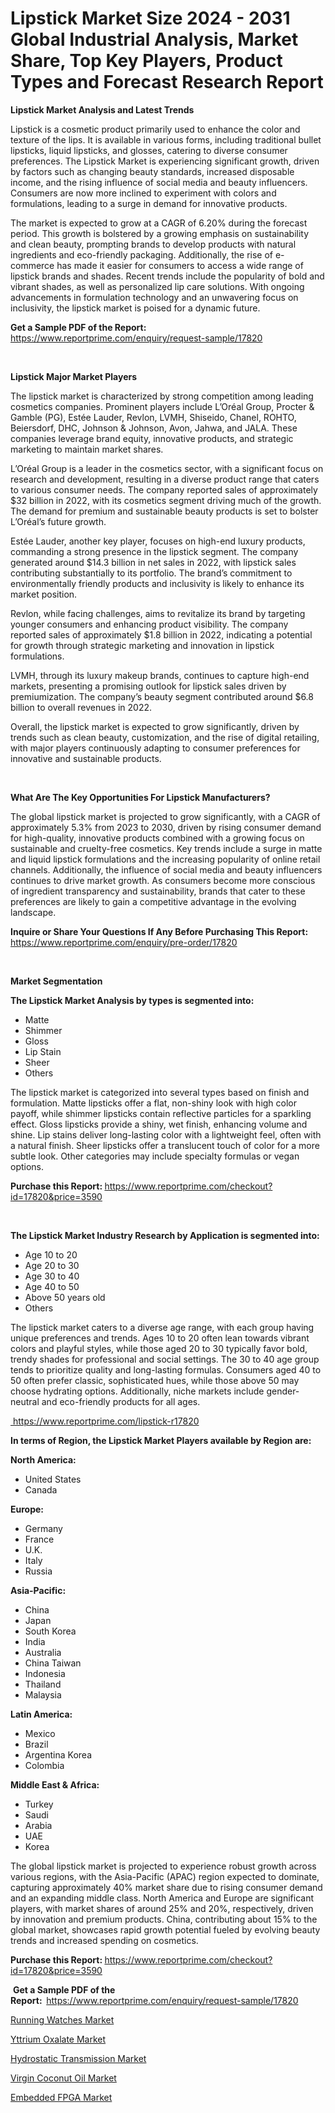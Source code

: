 <p><h1>Lipstick Market Size 2024 - 2031 Global Industrial Analysis, Market Share, Top Key Players, Product Types and Forecast Research Report</h1></p><p><strong>Lipstick Market Analysis and Latest Trends</strong></p>
<p><p>Lipstick is a cosmetic product primarily used to enhance the color and texture of the lips. It is available in various forms, including traditional bullet lipsticks, liquid lipsticks, and glosses, catering to diverse consumer preferences. The Lipstick Market is experiencing significant growth, driven by factors such as changing beauty standards, increased disposable income, and the rising influence of social media and beauty influencers. Consumers are now more inclined to experiment with colors and formulations, leading to a surge in demand for innovative products.</p><p>The market is expected to grow at a CAGR of 6.20% during the forecast period. This growth is bolstered by a growing emphasis on sustainability and clean beauty, prompting brands to develop products with natural ingredients and eco-friendly packaging. Additionally, the rise of e-commerce has made it easier for consumers to access a wide range of lipstick brands and shades. Recent trends include the popularity of bold and vibrant shades, as well as personalized lip care solutions. With ongoing advancements in formulation technology and an unwavering focus on inclusivity, the lipstick market is poised for a dynamic future.</p></p>
<p><strong>Get a Sample PDF of the Report:&nbsp;</strong> <a href="https://www.reportprime.com/enquiry/request-sample/17820?utm_campaign=48&utm_medium=2&utm_source=Github&utm_content=ia&utm_term=20112024&utm_id=lipstick">https://www.reportprime.com/enquiry/request-sample/17820</a></p>
<p>&nbsp;</p>
<p><strong>Lipstick Major Market Players</strong></p>
<p><p>The lipstick market is characterized by strong competition among leading cosmetics companies. Prominent players include L’Oréal Group, Procter & Gamble (PG), Estée Lauder, Revlon, LVMH, Shiseido, Chanel, ROHTO, Beiersdorf, DHC, Johnson & Johnson, Avon, Jahwa, and JALA. These companies leverage brand equity, innovative products, and strategic marketing to maintain market shares.</p><p>L’Oréal Group is a leader in the cosmetics sector, with a significant focus on research and development, resulting in a diverse product range that caters to various consumer needs. The company reported sales of approximately $32 billion in 2022, with its cosmetics segment driving much of the growth. The demand for premium and sustainable beauty products is set to bolster L’Oréal’s future growth.</p><p>Estée Lauder, another key player, focuses on high-end luxury products, commanding a strong presence in the lipstick segment. The company generated around $14.3 billion in net sales in 2022, with lipstick sales contributing substantially to its portfolio. The brand’s commitment to environmentally friendly products and inclusivity is likely to enhance its market position.</p><p>Revlon, while facing challenges, aims to revitalize its brand by targeting younger consumers and enhancing product visibility. The company reported sales of approximately $1.8 billion in 2022, indicating a potential for growth through strategic marketing and innovation in lipstick formulations.</p><p>LVMH, through its luxury makeup brands, continues to capture high-end markets, presenting a promising outlook for lipstick sales driven by premiumization. The company’s beauty segment contributed around $6.8 billion to overall revenues in 2022.</p><p>Overall, the lipstick market is expected to grow significantly, driven by trends such as clean beauty, customization, and the rise of digital retailing, with major players continuously adapting to consumer preferences for innovative and sustainable products.</p></p>
<p>&nbsp;</p>
<p><strong>What Are The Key Opportunities For Lipstick Manufacturers?</strong></p>
<p><p>The global lipstick market is projected to grow significantly, with a CAGR of approximately 5.3% from 2023 to 2030, driven by rising consumer demand for high-quality, innovative products combined with a growing focus on sustainable and cruelty-free cosmetics. Key trends include a surge in matte and liquid lipstick formulations and the increasing popularity of online retail channels. Additionally, the influence of social media and beauty influencers continues to drive market growth. As consumers become more conscious of ingredient transparency and sustainability, brands that cater to these preferences are likely to gain a competitive advantage in the evolving landscape.</p></p>
<p><strong>Inquire or Share Your Questions If Any Before Purchasing This Report:</strong> <a href="https://www.reportprime.com/enquiry/pre-order/17820?utm_campaign=48&utm_medium=2&utm_source=Github&utm_content=ia&utm_term=20112024&utm_id=lipstick">https://www.reportprime.com/enquiry/pre-order/17820</a></p>
<p>&nbsp;</p>
<p><strong>Market Segmentation</strong></p>
<p><strong>The Lipstick Market Analysis by types is segmented into:</strong></p>
<p><ul><li>Matte</li><li>Shimmer</li><li>Gloss</li><li>Lip Stain</li><li>Sheer</li><li>Others</li></ul></p>
<p><p>The lipstick market is categorized into several types based on finish and formulation. Matte lipsticks offer a flat, non-shiny look with high color payoff, while shimmer lipsticks contain reflective particles for a sparkling effect. Gloss lipsticks provide a shiny, wet finish, enhancing volume and shine. Lip stains deliver long-lasting color with a lightweight feel, often with a natural finish. Sheer lipsticks offer a translucent touch of color for a more subtle look. Other categories may include specialty formulas or vegan options.</p></p>
<p><strong>Purchase this Report:&nbsp;</strong><a href="https://www.reportprime.com/checkout?id=17820&price=3590&utm_campaign=48&utm_medium=2&utm_source=Github&utm_content=ia&utm_term=20112024&utm_id=lipstick">https://www.reportprime.com/checkout?id=17820&price=3590</a></p>
<p>&nbsp;</p>
<p><strong>The Lipstick Market Industry Research by Application is segmented into:</strong></p>
<p><ul><li>Age 10 to 20</li><li>Age 20 to 30</li><li>Age 30 to 40</li><li>Age 40 to 50</li><li>Above 50 years old</li><li>Others</li></ul></p>
<p><p>The lipstick market caters to a diverse age range, with each group having unique preferences and trends. Ages 10 to 20 often lean towards vibrant colors and playful styles, while those aged 20 to 30 typically favor bold, trendy shades for professional and social settings. The 30 to 40 age group tends to prioritize quality and long-lasting formulas. Consumers aged 40 to 50 often prefer classic, sophisticated hues, while those above 50 may choose hydrating options. Additionally, niche markets include gender-neutral and eco-friendly products for all ages.</p></p>
<p><a href="https://www.reportprime.com/lipstick-r17820?utm_campaign=48&utm_medium=2&utm_source=Github&utm_content=ia&utm_term=20112024&utm_id=lipstick">&nbsp;https://www.reportprime.com/lipstick-r17820</a></p>
<p><strong>In terms of Region, the Lipstick Market Players available by Region are:</strong></p>
<p>
    <p> <strong> North America: </strong>
        <ul>
            <li>United States</li>
            <li>Canada</li>
        </ul>
        </p> 
    <p> <strong> Europe: </strong>
        <ul>
            <li>Germany</li>
            <li>France</li>
            <li>U.K.</li>
            <li>Italy</li>
            <li>Russia</li>
        </ul>
        </p> 
    <p> <strong> Asia-Pacific: </strong>
        <ul>
            <li>China</li>
            <li>Japan</li>
            <li>South Korea</li>
            <li>India</li>
            <li>Australia</li>
            <li>China Taiwan</li>
            <li>Indonesia</li>
            <li>Thailand</li>
            <li>Malaysia</li>
        </ul>
        </p> 
    <p> <strong> Latin America: </strong>
        <ul>
            <li>Mexico</li>
            <li>Brazil</li>
            <li>Argentina Korea</li>
            <li>Colombia</li>
        </ul>
        </p> 
    <p> <strong> Middle East & Africa: </strong>
        <ul>
            <li>Turkey</li>
            <li>Saudi</li>
            <li>Arabia</li>
            <li>UAE</li>
            <li>Korea</li>
        </ul>
    </p>
    </p>
<p><p>The global lipstick market is projected to experience robust growth across various regions, with the Asia-Pacific (APAC) region expected to dominate, capturing approximately 40% market share due to rising consumer demand and an expanding middle class. North America and Europe are significant players, with market shares of around 25% and 20%, respectively, driven by innovation and premium products. China, contributing about 15% to the global market, showcases rapid growth potential fueled by evolving beauty trends and increased spending on cosmetics.</p></p>
<p><strong>Purchase this Report: </strong><a href="https://www.reportprime.com/checkout?id=17820&price=3590&utm_campaign=48&utm_medium=2&utm_source=Github&utm_content=ia&utm_term=20112024&utm_id=lipstick">https://www.reportprime.com/checkout?id=17820&price=3590</a></p>
<p>&nbsp;<strong>Get a Sample PDF of the Report:&nbsp;&nbsp;</strong><a href="https://www.reportprime.com/enquiry/request-sample/17820?utm_campaign=48&utm_medium=2&utm_source=Github&utm_content=ia&utm_term=20112024&utm_id=lipstick">https://www.reportprime.com/enquiry/request-sample/17820</a></p>
<p><strong></strong></p>
<p><p><a href="https://github.com/Rekhakhatun65/Market-Research-Report-List-1/blob/main/running-watches-market.md?utm_campaign=48&utm_medium=2&utm_source=Github&utm_content=ia&utm_term=20112024&utm_id=lipstick">Running Watches Market</a></p><p><a href="https://issuu.com/reportprime-2/docs/yttrium-oxalate-market-size-2030.pp_39be7b2da0272b?utm_campaign=48&utm_medium=2&utm_source=Github&utm_content=ia&utm_term=20112024&utm_id=lipstick">Yttrium Oxalate Market</a></p><p><a href="https://www.linkedin.com/pulse/global-hydrostatic-transmission-market-analysis-key-trends-cum0e?utm_campaign=48&utm_medium=2&utm_source=Github&utm_content=ia&utm_term=20112024&utm_id=lipstick">Hydrostatic Transmission Market</a></p><p><a href="https://github.com/kathiestrine5ty/Market-Research-Report-List-1/blob/main/virgin-coconut-oil-market.md?utm_campaign=48&utm_medium=2&utm_source=Github&utm_content=ia&utm_term=20112024&utm_id=lipstick">Virgin Coconut Oil Market</a></p><p><a href="https://www.linkedin.com/pulse/key-drivers-embedded-fpga-market-trends-future-outlook-p1iuf?utm_campaign=48&utm_medium=2&utm_source=Github&utm_content=ia&utm_term=20112024&utm_id=lipstick">Embedded FPGA Market</a></p></p>
